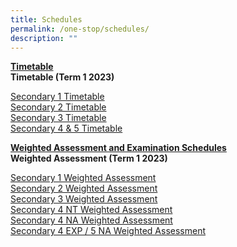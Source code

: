 ```yaml
---
title: Schedules
permalink: /one-stop/schedules/
description: ""
---
```

<u>**Timetable**</u> <br>
**Timetable (Term 1 2023)**

[Secondary 1 Timetable](/files/2023%20Term%201%20TT_Sec%201_17%20Jan.pdf) <br>
[Secondary 2 Timetable](/files/2023%20Term%201%20TT_Sec%202_18%20Jan.pdf) <br>
[Secondary 3 Timetable](/files/2023%20Term%201%20TT_Sec%203_18%20Jan.pdf) <br>
[Secondary 4 & 5 Timetable](/files/2023%20Term%201%20TT_Sec%204%20and%205_17%20Jan.pdf)



<b><u>Weighted Assessment and Examination Schedules</u></b> <br>
**Weighted Assessment (Term 1 2023)**

[Secondary 1 Weighted Assessment](/files/WA1-Student-Schedule-Sec-1-20-Jan.pdf) <br>
[Secondary 2 Weighted Assessment](/files/WA1-Student-Schedule-Sec-2-20-Jan.pdf) <br>
[Secondary 3 Weighted Assessment](/files/WA1-Student-Schedule-Sec-3-20-Jan.pdf) <br>
[Secondary 4 NT Weighted Assessment](/files/WA1-2023-Student-Schedule-Sec-4NT.pdf) <br>
[Secondary 4 NA Weighted Assessment](/files/WA1-2023-Student-Schedule-Sec-4NA.pdf) <br>
[Secondary 4 EXP / 5 NA Weighted Assessment](/files/WA1-2023-Student-Schedule-Sec-4E5N.pdf)